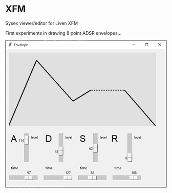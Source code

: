 # XFM
Sysex viewer/editor for Liven XFM

First experiments in drawing 8 point ADSR envelopes...

![](pretty.png)
